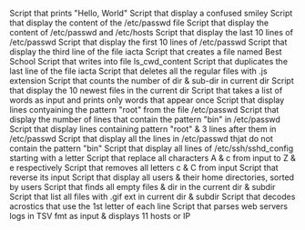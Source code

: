 Script that prints "Hello, World" Script that display a confused smiley Script that display the content of the /etc/passwd file Script that display the content of /etc/passwd and /etc/hosts Script that display the last 10 lines of /etc/passwd Script that display the first 10 lines of /etc/passwd Script that display the third line of the file iacta Script that creates a file named Best School Script that writes into file ls_cwd_content Script that duplicates the last line of the file iacta Script that deletes all the regular files with .js extension Script that counts the number of dir & sub-dir in current dir Script that display the 10 newest files in the current dir Script that takes a list of words as input and prints only words that appear once Script that display lines contyaining the pattern "root" from the file /etc/passwd Script that display the number of lines that contain the pattern "bin" in /etc/passwd Script that display lines containing pattern "root" & 3 lines after them in /etc/passwd Script that display all the lines in /etc/passwd thjat do not contain the pattern "bin" Script that display all lines of /etc/ssh/sshd_config starting with a letter Script that replace all characters A & c from input to Z & e respectively Script that removes all letters c & C from input Script that reverse its input Script that display all users & their home directories, sorted by users Script that finds all empty files & dir in the current dir & subdir Script that list all files with .gif ext in current dir & subdir Script that decodes acrostics that use the 1st letter of each line Script that parses web servers logs in TSV fmt as input & displays 11 hosts or IP

